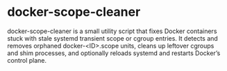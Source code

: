 # docker-scope-cleaner
docker-scope-cleaner is a small utility script that fixes Docker containers stuck with stale systemd transient scope or cgroup entries. It detects and removes orphaned docker-&lt;ID>.scope units, cleans up leftover cgroups and shim processes, and optionally reloads systemd and restarts Docker’s control plane.
